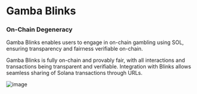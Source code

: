 # Gamba Blinks

### On-Chain Degeneracy

Gamba Blinks enables users to engage in on-chain gambling using SOL, ensuring transparency and fairness verifiable on-chain.

Gamba Blinks is fully on-chain and provably fair, with all interactions and transactions being transparent and verifiable. Integration with Blinks allows seamless sharing of Solana transactions through URLs.

![image](https://github.com/BankkRoll/gamba-blinks/assets/106103625/9ac42177-e9b1-487e-9cc4-3e852cef5741)

